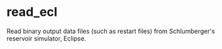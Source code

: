 # read_ecl
Read binary output data files (such as restart files) from Schlumberger's reservoir simulator, Eclipse. 

